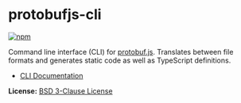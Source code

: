 protobufjs-cli
==============
[![npm](https://img.shields.io/npm/v/protobufjscli.svg)](https://www.npmjs.com/package/protobufjs-cli)

Command line interface (CLI) for [protobuf.js](https://github.com/dcodeIO/protobuf.js). Translates between file formats and generates static code as well as TypeScript definitions.

* [CLI Documentation](https://github.com/dcodeIO/protobuf.js#command-line)

**License:** [BSD 3-Clause License](https://opensource.org/licenses/BSD-3-Clause)
